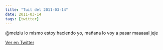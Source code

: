 ```yaml
---
title: "Tuit del 2011-03-14"
date: 2011-03-14
tags: [twitter]
---
```


@meiziu lo mismo estoy haciendo yo, mañana lo voy a pasar maaaaal jeje



[Ver en Twitter](https://twitter.com/i/web/status/47112350326718464)
